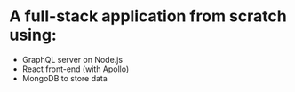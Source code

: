 # A full-stack application from scratch using:
- GraphQL server on Node.js
- React front-end (with Apollo)
- MongoDB to store data
